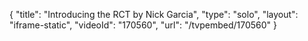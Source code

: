 {
    "title": "Introducing the RCT by Nick Garcia",
    "type": "solo",
    "layout": "iframe-static",
    "videoId": "170560",
    "url": "\/tvpembed\/170560"
}